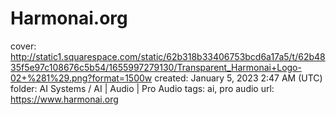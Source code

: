 # Harmonai.org

cover: http://static1.squarespace.com/static/62b318b33406753bcd6a17a5/t/62b4835f5e97c108676c5b54/1655997279130/Transparent_Harmonai+Logo-02+%281%29.png?format=1500w
created: January 5, 2023 2:47 AM (UTC)
folder: AI Systems / AI | Audio | Pro Audio
tags: ai, pro audio
url: https://www.harmonai.org